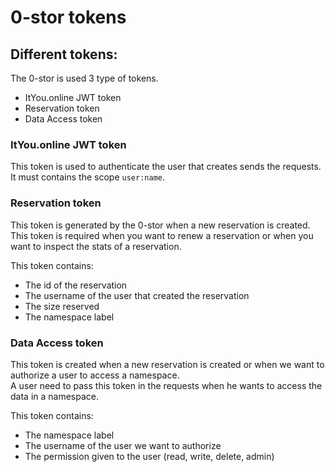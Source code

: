 # 0-stor tokens

## Different tokens:
The 0-stor is used 3 type of tokens.
- ItYou.online JWT token
- Reservation token
- Data Access token

### ItYou.online JWT token
This token is used to authenticate the user that creates sends the requests.
It must contains the scope `user:name`.

### Reservation token
This token is generated by the 0-stor when a new reservation is created.  
This token is required when you want to renew a reservation or when you want to inspect the stats of a reservation.

This token contains:
- The id of the reservation
- The username of the user that created the reservation
- The size reserved
- The namespace label


### Data Access token
This token is created when a new reservation is created or when we want to authorize a user to access a namespace.  
A user need to pass this token in the requests when he wants to access the data in a namespace.

This token contains:
- The namespace label
- The username of the user we want to authorize
- The permission given to the user (read, write, delete, admin)
